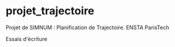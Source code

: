 projet_trajectoire
==================

Projet de SIMNUM : Planification de Trajectoire. ENSTA ParisTech

Essais d'écriture
